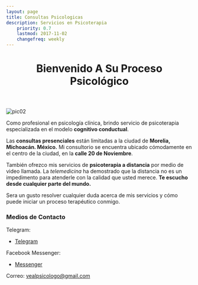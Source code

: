 ```yaml
---
layout: page
title: Consultas Psicologicas
description: Servicios en Psicoterapia
    priority: 0.7
    lastmod: 2017-11-02
    changefreq: weekly
---
```

<header class="major">
	<h1>Bienvenido A Su Proceso Psicológico</h1>
</header>

![pic02](https://user-images.githubusercontent.com/95257716/180585020-501df505-2399-4b33-8837-8bb6c6498bc0.jpg)

Como profesional en psicología clínica, brindo servicio de psicoterapia especializada en el modelo **cognitivo conductual**.

Las **consultas presenciales** están limitadas a la ciudad de **Morelia, Michoacán. México.** Mi consultorio se encuentra ubicado cómodamente en el centro de la ciudad, en la **calle 20 de Noviembre**.

También ofrezco mis servicios de **psicoterapia a distancia** por medio de video llamada. La *telemedicina* ha demostrado que la distancia no es un impedimento para atenderle con la calidad que usted merece. **Te escucho desde cualquier parte del mundo.**

Sera un gusto resolver cualquier duda acerca de mis servicios y cómo puede iniciar un proceso terapéutico conmigo. 

### Medios de Contacto
<div class="box">
  <p>
      
  Telegram:
      <ul class="actions">
<li><a href="https://t.me/psicmiguelcoria" class="button">Telegram</a></li>
</ul>
    
  Facebook Messenger:
      <ul class="actions">
<li><a href="https://www.facebook.com/Verbalizaciones" class="button">Messenger</a></li>
</ul>
    
  Correo: vealpsicologo@gmail.com
 
  </p>
</div>
